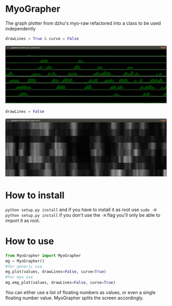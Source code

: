 # MyoGrapher
The graph plotter from dzhu's myo-raw refactored into a class to be used independently

```python
drawLines = True & curve = False
```
![](https://github.com/RaquenaTeam/MyoGrapher/raw/master/pictures/MyoGrapher1.png)

```python
drawLines = False
```
![](https://github.com/RaquenaTeam/MyoGrapher/raw/master/pictures/MyoGrapher2.png)

# How to install
`python setup.py install`
and if you have to install it as root use
`sudo -H python setup.py install` if you don't use the `-H` flag you'll only be able to import it as root.

# How to use
```python
from MyoGrapher import MyoGrapher
mg = MyoGrapher()
#for generic use
mg.plot(values, drawLines=False, curve=True)
#for myo use
mg.emg_plot(values, drawLines=False, curve=True)
```
You can either use a list of floating numbers as values, or even a single floating number value. MyoGrapher splits the screen accordingly.
